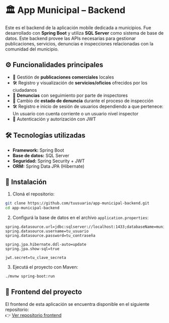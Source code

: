 # 🏛️ App Municipal – Backend

Este es el backend de la aplicación mobile dedicada a municipios. Fue desarrollado con **Spring Boot** y utiliza **SQL Server** como sistema de base de datos. Este backend provee las APIs necesarias para gestionar publicaciones, servicios, denuncias e inspecciones relacionadas con la comunidad del municipio.

## ⚙️ Funcionalidades principales

- 📢 Gestión de **publicaciones comerciales** locales
- 🛠️ Registro y visualización de **servicios/oficios** ofrecidos por los ciudadanos
- 🚨 **Denuncias** con seguimiento por parte de inspectores
- 🔄 Cambio de **estado de denuncia** durante el proceso de inspección
- 🛠️ Registro e inicio de sesión de usuarios dependiendo a que pertenece: Un usuario con cuenta corriente o un usuario nivel inspector
- 🔐 Autenticación y autorización con JWT

## 🛠️ Tecnologías utilizadas

- **Framework:** Spring Boot
- **Base de datos:** SQL Server
- **Seguridad:** Spring Security + JWT
- **ORM:** Spring Data JPA (Hibernate)

## 🚀 Instalación

1. Cloná el repositorio:

```bash
git clone https://github.com/tuusuario/app-municipal-backend.git
cd app-municipal-backend
```

2. Configurá la base de datos en el archivo `application.properties`:

```properties
spring.datasource.url=jdbc:sqlserver://localhost:1433;databaseName=municipal_db
spring.datasource.username=tu_usuario
spring.datasource.password=tu_contraseña

spring.jpa.hibernate.ddl-auto=update
spring.jpa.show-sql=true

jwt.secret=tu_clave_secreta
```

3. Ejecutá el proyecto con Maven:

```bash
./mvnw spring-boot:run
```

## 🔗 Frontend del proyecto

El frontend de esta aplicación se encuentra disponible en el siguiente repositorio:  
👉 [Ver repositorio frontend](https://github.com/MontiNahuel/TPO-DA1-Front-End/)
